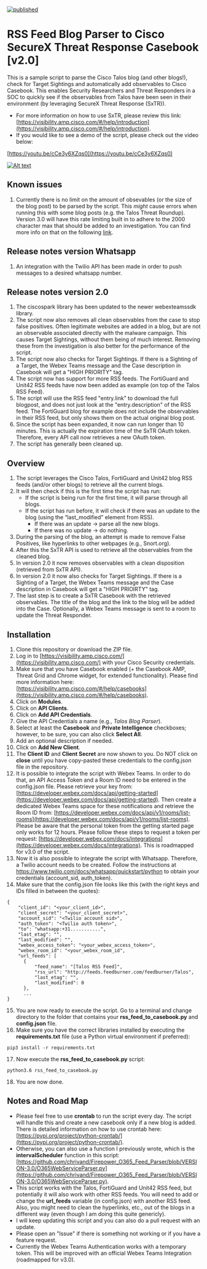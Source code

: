 [![published](https://static.production.devnetcloud.com/codeexchange/assets/images/devnet-published.svg)](https://developer.cisco.com/codeexchange/github/repo/chrivand/talos_blog_to_casebook)

# RSS Feed Blog Parser to Cisco SecureX Threat Response Casebook [v2.0]

This is a sample script to parse the Cisco Talos blog (and other blogs!), check for Target Sightings and automatically add observables to Cisco Casebook. This enables Security Researchers and Threat Responders in a SOC to quickly see if the observables from Talos have been seen in their environment (by leveraging SecureX Threat Response (SxTR)). 

* For more information on how to use SxTR, please review this link: [https://visibility.amp.cisco.com/#/help/introduction](https://visibility.amp.cisco.com/#/help/introduction).
* If you would like to see a demo of the script, please check out the video below: 

[https://youtu.be/cCe3y6XZqs0](https://youtu.be/cCe3y6XZqs0)

[![Alt text](https://img.youtube.com/vi/cCe3y6XZqs0/0.jpg)](https://www.youtube.com/watch?v=cCe3y6XZqs0)

## Known issues
1. Currently there is no limit on the amount of obsevables (or the size of the blog post) to be parsed by the script. This *might* cause errors when running this with some blog posts (e.g. the Talos Threat Roundup). Version 3.0 will have this rate limiting built in to adhere to the 2000 character max that should be added to an investigation. You can find more info on that on the following [link](https://community.cisco.com/t5/security-documents/what-is-the-largest-amount-of-text-or-observables-i-can-submit/ta-p/3900940).

## Release notes version Whatsapp

1. An integration with the Twilio API has been made in order to push messages to a desired whatsapp number.

## Release notes version 2.0
1. The ciscospark library has been updated to the newer webexteamssdk library.
2. The script now also removes all clean observables from the case to stop false positives. Often legitimate websites are added in a blog, but are not an observable associated directly with the malware campaign. This causes Target Sightings, without them being of much interest. Removing these from the investigation is also better for the performance of the script. 
3. The script now also checks for Target Sightings. If there is a Sighting of a Target, the Webex Teams message and the Case description in Casebook will get a "HIGH PRIORITY" tag.
4. The script now has support for more RSS feeds. The FortiGuard and Unit42 RSS feeds have now been added as example (on top of the Talos RSS Feed).
5. The script will use the RSS feed "entry.link" to download the full blogpost, and does not just look at the "entry.description" of the RSS feed. The FortiGuard blog for example does not include the observables in their RSS feed, but only shows them on the actual original blog post.
6. Since the script has been expanded, it now can run longer than 10 minutes. This is actually the expiration time of the SxTR OAuth token. Therefore, every API call now retrieves a new OAuth token.
7. The script has generally been cleaned up.

## Overview
1. The script leverages the Cisco Talos, FortiGuard and Unit42 blog RSS feeds (and/or other blogs) to retrieve all the current blogs.
2. It will then check if this is the first time the script has run:
   * If the script is being run for the first time, it will parse through all blogs.
   * If the script has run before, it will check if there was an update to the blog (using the “last_modified” element from RSS).
     * If there was an update -> parse all the new blogs.
     * If there was no update -> do nothing.
3.	During the parsing of the blog, an attempt is made to remove False Positives, like hyperlinks to other webpages (e.g., Snort.org). 
4. After this the SxTR API is used to retrieve all the observables from the cleaned blog.
5. In version 2.0 it now removes observables with a clean disposition (retrieved from SxTR API).
6. In version 2.0 it now also checks for Target Sightings. If there is a Sighting of a Target, the Webex Teams message and the Case description in Casebook will get a "HIGH PRIOIRTY" tag.
5. The last step is to create a SxTR Casebook with the retrieved observables. The title of the blog and the link to the blog will be added into the Case. Optionally, a Webex Teams message is sent to a room to update the Threat Responder.


## Installation
1. Clone this repository or download the ZIP file.
2. Log in to [https://visibility.amp.cisco.com/](https://visibility.amp.cisco.com/) with your Cisco Security credentials.
3. Make sure that you have Casebook enabled (+ the Casebook AMP, Threat Grid and Chrome widget, for extended functionality). Please find more information here: [https://visibility.amp.cisco.com/#/help/casebooks](https://visibility.amp.cisco.com/#/help/casebooks).
4. Click on **Modules**.
5. Click on **API Clients**.
6. Click on **Add API Credentials**.
7. Give the API Credentials a name (e.g., *Talos Blog Parser*).
8. Select at least the **Casebook** and **Private Intelligence** checkboxes; however, to be sure, you can also click **Select All**.
9. Add an optional description if needed.
10. Click on **Add New Client**.
11. The **Client ID** and **Client Secret** are now shown to you. Do NOT click on **close** until you have copy-pasted these credentials to the config.json file in the repository.
12. It is possible to integrate the script with Webex Teams. In order to do that, an API Access Token and a Room ID need to be entered in the config.json file. Please retrieve your key from: [https://developer.webex.com/docs/api/getting-started](https://developer.webex.com/docs/api/getting-started). Then create a dedicated Webex Teams space for these notifications and retrieve the Room ID from: [https://developer.webex.com/docs/api/v1/rooms/list-rooms](https://developer.webex.com/docs/api/v1/rooms/list-rooms). Please be aware that the personal token from the getting started page only works for 12 hours. Please follow these steps to request a token per request: [https://developer.webex.com/docs/integrations](https://developer.webex.com/docs/integrations). This is roadmapped for v3.0 of the script.
13. Now it is also possible to integrate the script with Whatsapp. Therefore, a Twilio account needs to be created. Follow the instructions at https://www.twilio.com/docs/whatsapp/quickstart/python to obtain your credentials (account_sid, auth_token).
14. Make sure that the config.json file looks like this (with the right keys and IDs filled in between the quotes):

  ```
  {
      "client_id": "<your_client_id>",
      "client_secret": "<your_client_secret>",
      "account_sid": "<Twilio account sid>",
      "auth_token": "<Twilio auth token>",
      "to": "whatsapp:+31...........",
      "last_etag": "",
      "last_modified": "",
      "webex_access_token": "<your_webex_access_token>",
      "webex_room_id": "<your_webex_room_id",
      "url_feeds": [
        {
            "feed_name": "[Talos RSS Feed]",
            "rss_url": "http://feeds.feedburner.com/feedburner/Talos",
            "last_etag": "",
            "last_modified": 0
        },
        ... 
  }
  ```
  
15.  You are now ready to execute the script. Go to a terminal and change directory to the folder that contains your **rss_feed_to_casebook.py** and **config.json** file. 
16. Make sure you have the correct libraries installed by executing the **requirements.txt** file (use a Python virtual environment if preferred): 

  ```
  pip3 install -r requirements.txt
  ```
  
17. Now execute the **rss_feed_to_casebook.py** script:

  ```
  python3.6 rss_feed_to_casebook.py
  ```

18. You are now done. 

## Notes and Road Map
* Please feel free to use **crontab** to run the script every day. The script will handle this and create a new casebook only if a new blog is added. There is detailed information on how to use crontab here: [https://pypi.org/project/python-crontab/](https://pypi.org/project/python-crontab/). 
* Otherwise, you can also use a function I previously wrote, which is the **intervalScheduler** function in this script: [https://github.com/chrivand/Firepower_O365_Feed_Parser/blob/VERSION-3.0/O365WebServiceParser.py](https://github.com/chrivand/Firepower_O365_Feed_Parser/blob/VERSION-3.0/O365WebServiceParser.py). 
* This script works with the Talos, FortiGuard and Unit42 RSS feed, but potentially it will also work with other RSS feeds. You will need to add or change the **url_feeds** variable (in config.json) with another RSS feed. Also, you might need to clean the hyperlinks, etc., out of the blogs in a different way (even though I am doing this quite genericly).
* I will keep updating this script and you can also do a pull request with an update.
* Please open an "Issue" if there is something not working or if you have a feature request.
* Currently the Webex Teams Authentication works with a temporary token. This will be improved with an official Webex Teams Integration (roadmapped for v3.0).
